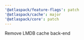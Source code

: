 ```yaml
---
'@atlaspack/feature-flags': patch
'@atlaspack/cache': major
'@atlaspack/core': patch
---
```


Remove LMDB cache back-end
